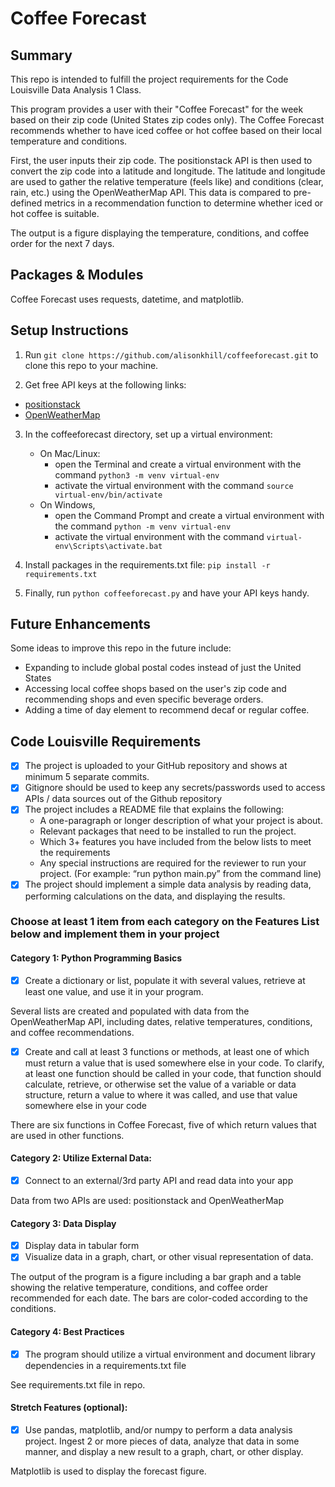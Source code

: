 # Coffee Forecast

## Summary
This repo is intended to fulfill the project requirements for the Code Louisville Data Analysis 1 Class.

This program provides a user with their "Coffee Forecast" for the week based on their zip code (United States zip codes only). The Coffee Forecast recommends whether to have iced coffee or hot coffee based on their local temperature and conditions.

First, the user inputs their zip code. The positionstack API is then used to convert the zip code into a latitude and longitude. The latitude and longitude are used to gather the relative temperature (feels like) and conditions (clear, rain, etc.) using the OpenWeatherMap API. This data is compared to pre-defined metrics in a recommendation function to determine whether iced or hot coffee is suitable.

The output is a figure displaying the temperature, conditions, and coffee order for the next 7 days.

## Packages & Modules
Coffee Forecast uses requests, datetime, and matplotlib.

## Setup Instructions
1. Run `git clone https://github.com/alisonkhill/coffeeforecast.git` to clone this repo to your machine.

2. Get free API keys at the following links:
- [positionstack](https://positionstack.com/signup/free)
- [OpenWeatherMap](https://home.openweathermap.org/users/sign_up)

3. In the coffeeforecast directory, set up a virtual environment:
    - On Mac/Linux:
        - open the Terminal and create a virtual environment with the command `python3 -m venv virtual-env`
        - activate the virtual environment with the command `source virtual-env/bin/activate`
    - On Windows, 
        - open the Command Prompt and create a virtual environment with the command `python -m venv virtual-env`
        - activate the virtual environment with the command `virtual-env\Scripts\activate.bat`

4. Install packages in the requirements.txt file: `pip install -r requirements.txt`

5. Finally, run `python coffeeforecast.py` and have your API keys handy.

## Future Enhancements
Some ideas to improve this repo in the future include:
- Expanding to include global postal codes instead of just the United States
- Accessing local coffee shops based on the user's zip code and recommending shops and even specific beverage orders.
- Adding a time of day element to recommend decaf or regular coffee.

## Code Louisville Requirements

- [x] The project is uploaded to your GitHub repository and shows at minimum 5 separate commits.
- [x] Gitignore should be used to keep any secrets/passwords used to access APIs / data sources out of the Github repository
- [x] The project includes a README file that explains the following:
    - A one-paragraph or longer description of what your project is about.
    - Relevant packages that need to be installed to run the project.
    - Which 3+ features you have included from the below lists to meet the requirements
    - Any special instructions are required for the reviewer to run your project. (For example: “run python main.py” from the command line)
- [x] The project should implement a simple data analysis by reading data, performing calculations on the data, and displaying the results.

### Choose at least 1 item from each category on the Features List below and implement them in your project

#### Category 1: Python Programming Basics
- [x] Create a dictionary or list, populate it with several values, retrieve at least one value, and use it in your program.

Several lists are created and populated with data from the OpenWeatherMap API, including dates, relative temperatures, conditions, and coffee recommendations.

- [x] Create and call at least 3 functions or methods, at least one of which must return a value that is used somewhere else in your code. To clarify, at least one function should be called in your code, that function should calculate, retrieve, or otherwise set the value of a variable or data structure, return a value to where it was called, and use that value somewhere else in your code

There are six functions in Coffee Forecast, five of which return values that are used in other functions.

#### Category 2: Utilize External Data:
- [x] Connect to an external/3rd party API and read data into your app

Data from two APIs are used: positionstack and OpenWeatherMap

#### Category 3: Data Display
- [x] Display data in tabular form
- [x] Visualize data in a graph, chart, or other visual representation of data.

The output of the program is a figure including a bar graph and a table showing the relative temperature, conditions, and coffee order recommended for each date. The bars are color-coded according to the conditions.

#### Category 4: Best Practices
- [x] The program should utilize a virtual environment and document library dependencies in a requirements.txt file

See requirements.txt file in repo.

#### Stretch Features (optional):
- [x] Use pandas, matplotlib, and/or numpy to perform a data analysis project. Ingest 2 or more pieces of data, analyze that data in some manner, and display a new result to a graph, chart, or other display.

Matplotlib is used to display the forecast figure.
